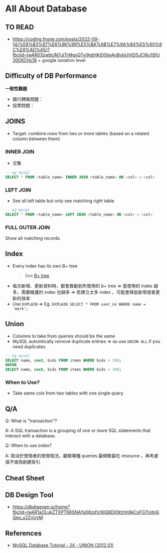 # All About Database

## TO READ

- https://coding.fnsne.com/posts/2022-09-14/%E8%B3%87%E6%96%99%E5%BA%AB%E7%9A%84%E5%90%8C%E6%AD%A5/?fbclid=IwAR03zwbUN7ulTrMgxGTyi9gtHKiD0bvAnBybUVtD5JCI6u1SfU300XCHc18 + google isolation level

## Difficulty of DB Performance

**一致性難題**

- 銀行轉賬問題：
- 投票問題：


## JOINS

- Target: combine rows from two or more tables (based on a related column between them)

### INNER JOIN

- 交集

```sql
-- eg mysql
SELECT * FROM <table_name> INNER JOIN <table_name> ON <col> = <col>
```

### LEFT JOIN

- See all left table but only see matching right table

```sql
-- eg mysql
SELECT * FROM <table_name> LEFT JOIN <table_name> ON <col> = <col>
```

### FULL OUTER JOIN

Show all matching records

## Index

- Every index has its own B+ tree
  > See [B+ tree](https://github.com/chengr4/my-data-structures/blob/main/tree/README.md#b-tree)
- 每次新增、更新資料時，都會異動到所使用的 b+ tree => 當使用的 index 越多，需要維護的 index 也越多 => 若建立太多 index ，可能會降低新增或者更新的效率
- Use `EXPLAIN` => Eg. `EXPLAIN SELECT * FROM user_no WHERE name = 'mark';`

## Union

- Columns to take from queries should be the same
- MySQL automtically remove duplicate entries => so use `UNION ALL` if you need duplicates

```sql
-- eg mysql
SELECT name, cost, bids FROM items WHERE bids > 190;
UNION
SELECT name, cost, bids FROM items WHERE bids > 190;
```


### When to Use?

- Take same cols from two tables with one single query

## Q/A

Q: What is "transaction"?

A: A SQL transaction is a grouping of one or more SQL statements that interact with a database.

Q: When to use index?

A: 取決於使用者的使用情況。觀察哪種 queries 最頻繁最吃 resource ，再考慮值不值得創建索引

## Cheat Sheet

## DB Design Tool

- https://dbdiagram.io/home?fbclid=IwAR1aOLukZTXPT68SNAYa1j6zd1cNIQ8DXWzhh9kCsFG7UdnGQeo_y2ZnUyM

## References

- [MySQL Database Tutorial - 24 - UNION (2012.01)](https://youtu.be/crj8x1PevcY)
